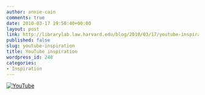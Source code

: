 ```yaml
---
author: annie-cain
comments: true
date: 2010-03-17 19:50:40+00:00
layout: post
link: http://librarylab.law.harvard.edu/blog/2010/03/17/youtube-inspiration/
published: false
slug: youtube-inspiration
title: YouTube inspiration
wordpress_id: 248
categories:
- Inspiration
---
```


[![YouTube](images/thumbnails/flash-logo.jpg)](http://www.youtube.com/watch?v=-XwJe2SkDVs)
